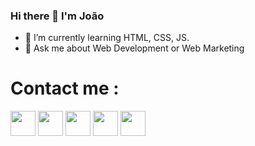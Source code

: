 ### Hi there 👋 I'm João 

- 🌱 I’m currently learning HTML, CSS, JS.
- 💬 Ask me about Web Development or Web Marketing 

# Contact me :

[<img src="https://cdn-icons-png.flaticon.com/512/174/174857.png" width="40" >](https://www.linkedin.com/in/joao-w/?original_referer=)
[<img src="https://upload.wikimedia.org/wikipedia/commons/4/4f/Twitter-logo.svg" width="40" >](https://twitter.com/joaowv__)
[<img src="https://upload.wikimedia.org/wikipedia/commons/thumb/9/95/Instagram_logo_2022.svg/640px-Instagram_logo_2022.svg.png" width="40" >](https://www.instagram.com/joaowvz/)
[<img src="https://upload.wikimedia.org/wikipedia/commons/thumb/c/ce/Twitch_logo_2019.svg/640px-Twitch_logo_2019.svg.png" width="40" >](https://www.twitch.tv/eziowao)
[<img src="https://icones.pro/wp-content/uploads/2021/06/icone-github-grise.png" width="40" >](https://github.com/joaowav)



<!--
**JoaoWav/JoaoWav** is a ✨ _special_ ✨ repository because its `README.md` (this file) appears on your GitHub profile.

Here are some ideas to get you started:

- 🔭 I’m currently working on ...
- 🌱 I’m currently learning ...
- 👯 I’m looking to collaborate on ...
- 🤔 I’m looking for help with ...
- 💬 Ask me about ...
- 📫 How to reach me: ...
- 😄 Pronouns: ...
- ⚡ Fun fact: ...
-->
